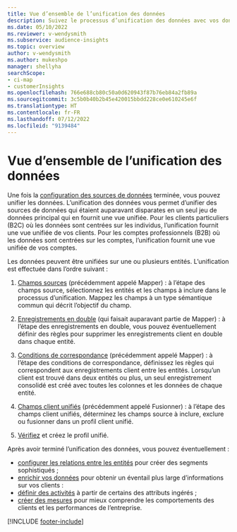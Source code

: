 ```yaml
---
title: Vue d’ensemble de l’unification des données
description: Suivez le processus d’unification des données avec vos données pour créer un seul jeu de données des profils client unifiés.
ms.date: 05/10/2022
ms.reviewer: v-wendysmith
ms.subservice: audience-insights
ms.topic: overview
author: v-wendysmith
ms.author: mukeshpo
manager: shellyha
searchScope:
- ci-map
- customerInsights
ms.openlocfilehash: 766e688cb80c50a0d620943f87b76eb84a2fb89a
ms.sourcegitcommit: 3c5b0b40b2b45e420015bbdd228ce0e610245e6f
ms.translationtype: HT
ms.contentlocale: fr-FR
ms.lasthandoff: 07/12/2022
ms.locfileid: "9139484"
---
```

# <a name="data-unification-overview"></a>Vue d’ensemble de l’unification des données

Une fois la [configuration des sources de données](data-sources.md) terminée, vous pouvez unifier les données. L’unification des données vous permet d’unifier des sources de données qui étaient auparavant disparates en un seul jeu de données principal qui en fournit une vue unifiée. Pour les clients particuliers (B2C) où les données sont centrées sur les individus, l’unification fournit une vue unifiée de vos clients. Pour les comptes professionnels (B2B) où les données sont centrées sur les comptes, l’unification fournit une vue unifiée de vos comptes.

Les données peuvent être unifiées sur une ou plusieurs entités. L’unification est effectuée dans l’ordre suivant :

1. [Champs sources](map-entities.md) (précédemment appelé Mapper) : à l’étape des champs source, sélectionnez les entités et les champs à inclure dans le processus d’unification. Mappez les champs à un type sémantique commun qui décrit l’objectif du champ.

1. [Enregistrements en double](remove-duplicates.md) (qui faisait auparavant partie de Mapper) : à l’étape des enregistrements en double, vous pouvez éventuellement définir des règles pour supprimer les enregistrements client en double dans chaque entité.

1. [Conditions de correspondance](match-entities.md) (précédemment appelé Mapper) : à l’étape des conditions de correspondance, définissez les règles qui correspondent aux enregistrements client entre les entités. Lorsqu’un client est trouvé dans deux entités ou plus, un seul enregistrement consolidé est créé avec toutes les colonnes et les données de chaque entité.

1. [Champs client unifiés](merge-entities.md) (précédemment appelé Fusionner) : à l’étape des champs client unifiés, déterminez les champs source à inclure, exclure ou fusionner dans un profil client unifié.  

1. [Vérifiez](review-unification.md) et créez le profil unifié.

Après avoir terminé l’unification des données, vous pouvez éventuellement :

- [configurer les relations entre les entités](relationships.md) pour créer des segments sophistiqués ;
- [enrichir vos données](enrichment-hub.md) pour obtenir un éventail plus large d’informations sur vos clients :
- [définir des activités](activities.md) à partir de certains des attributs ingérés ;
- [créer des mesures](measures.md) pour mieux comprendre les comportements des clients et les performances de l’entreprise.

[!INCLUDE [footer-include](includes/footer-banner.md)]
